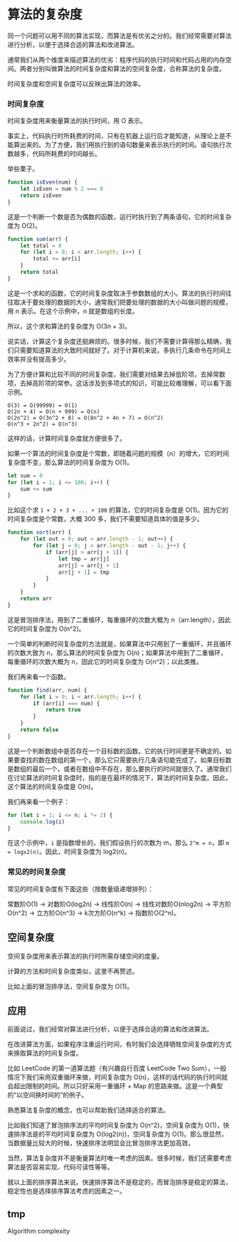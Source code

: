 # 算法的复杂度

同一个问题可以用不同的算法实现，而算法是有优劣之分的。我们经常需要对算法进行分析，以便于选择合适的算法和改进算法。

通常我们从两个维度来描述算法的优劣：程序代码的执行时间和代码占用的内存空间。两者分别叫做算法的时间复杂度和算法的空间复杂度，合称算法的复杂度。

时间复杂度和空间复杂度可以反映出算法的效率。

### 时间复杂度

时间复杂度用来衡量算法的执行时间，用 O 表示。

事实上，代码执行时所耗费的时间，只有在机器上运行后才能知道，从理论上是不能算出来的。为了方便，我们用执行到的语句数量来表示执行的时间。语句执行次数越多，代码所耗费的时间越长。

举些栗子。

```javascript
function isEven(num) {
    let isEven = num % 2 === 0
    return isEven
}
```

这是一个判断一个数是否为偶数的函数，运行时执行到了两条语句，它的时间复杂度为 O(2)。

```javascript
function sum(arr) {
    let total = 0
    for (let i = 0; i < arr.length; i++) {
        total += arr[i]
    }
    return total
}
```

这是一个求和的函数，它的时间复杂度取决于参数数组的大小。算法的执行时间往往取决于要处理的数据的大小，通常我们把要处理的数据的大小叫做问题的规模，用 n 表示。在这个示例中，n 就是数组的长度。

所以，这个求和算法的复杂度为 O(3n + 3)。

说实话，计算这个复杂度还挺麻烦的。很多时候，我们不需要计算得那么精确，我们只需要知道算法的大致时间就好了。对于计算机来说，多执行几条命令在时间上效率并没有提高多少。

为了方便计算和比较不同的时间复杂度，我们需要对结果去掉低阶项，去掉常数项，去掉高阶项的常参。这话涉及到多项式的知识，可能比较难理解，可以看下面示例。

```text
O(3) = O(99999) = O(1)
O(2n + 4) = O(n + 999) = O(n)
O(2n^2) = O(3n^2 + 8) = O(8n^2 + 4n + 7) = O(n^2)
O(n^3 + 2n^2) = O(n^3)
```

这样的话，计算时间复杂度就方便很多了。

如果一个算法的时间复杂度是个常数，即随着问题的规模（n）的增大，它的时间复杂度不变，那么算法的时间复杂度为 O(1)。

```javascript
let sum = 0
for (let i = 1; i <= 100; i++) {
    sum += sum
}
```

比如这个求 `1 + 2 + 3 + ... + 100` 的算法，它的时间复杂度是 O(1)。因为它的时间复杂度是个常数，大概 300 多，我们不需要知道具体的值是多少。

```javascript
function sort(arr) {
    for (let out = 0; out < arr.length - 1; out++) {
        for (let j = 0; j < arr.length - out - 1; j++) {
            if (arr[j] > arr[j + 1]) {
                let tmp = arr[j]
                arr[j] = arr[j + 1]
                arr[j + 1] = tmp
            }
        }
    }
    return arr
}
```

这是冒泡排序法，用到了二重循环，每重循环的次数大概为 n（arr.length），因此它的时间复杂度为 O(n^2)。

一个简单的判断时间复杂度的方法就是，如果算法中只用到了一重循环，并且循环的次数大致为 n，那么算法的时间复杂度为 O(n)；如果算法中用到了二重循环，每重循环的次数大概为 n，因此它的时间复杂度为 O(n^2)；以此类推。

我们再来看一个函数。

```javascript
function find(arr, num) {
    for (let i = 0; i < arr.length; i++) {
        if (arr[i] === num) {
            return true
        }
    }
    return false
}
```

这是一个判断数组中是否存在一个目标数的函数。它的执行时间更是不确定的。如果要查找的数在数组的第一个，那么它只需要执行几条语句能完成了。如果目标数是数组的最后一个，或者在数组中不存在，那么要执行的时间就很久了。通常我们在讨论算法的时间复杂度时，指的是在最坏的情况下，算法的时间复杂度。因此，这个算法的时间复杂度是 O(n)。

我们再来看一个例子：

```javascript
for (let i = 1; i <= n; i *= 2) {
    console.log(i)
}
```

在这个示例中，`i` 是指数增长的，我们假设执行的次数为 m，那么 `2^m = n`，即 `m = logx2(n)`。因此，时间复杂度为 log2(n)。

### 常见的时间复杂度

常见的时间复杂度有下面这些（按数量级递增排列）：

常数阶O(1) -> 对数阶O(log2n) -> 线性阶O(n) -> 线性对数阶O(nlog2n) -> 平方阶O(n^2) -> 立方阶O(n^3) -> k次方阶O(n^k) -> 指数阶O(2^n)。
 
## 空间复杂度

空间复杂度用来表示算法的执行时所需存储空间的度量。

计算的方法和时间复杂度类似，这里不再赘述。

比如上面的冒泡排序法，空间复杂度为 O(1)。

## 应用

前面说过，我们经常对算法进行分析，以便于选择合适的算法和改进算法。

在改进算法方面，如果程序注重运行时间，有时我们会选择牺牲空间复杂度的方式来换取算法的时间复杂度。

比如 LeetCode 的第一道算法题（有兴趣自行百度 LeetCode Two Sum），一般情况下我们采用双重循环来做，时间复杂度为 O(n)，这样的话代码的执行时间就会超出限制的时间。所以只好采用一重循环 + Map 的思路来做。这是一个典型的“以空间换时间的”的例子。

熟悉算法复杂度的概念，也可以帮助我们选择适合的算法。

比如我们知道了冒泡排序法的平均时间复杂度为 O(n^2)，空间复杂度为 O(1)，快速排序法是的平均时间复杂度为 O(log2(n))，空间复杂度为 O(1)。那么很显然，当数据量比较大的时候，快速排序法明显会比冒泡排序法更加高效。

当然，算法复杂度并不是衡量算法时唯一考虑的因素。很多时候，我们还需要考虑算法是否容易实现、代码可读性等等。

就以上面的排序算法来说。快速排序算法不是稳定的，而冒泡排序是稳定的算法，稳定性也是选择排序算法考虑的因素之一。

## tmp

Algorithm complexity